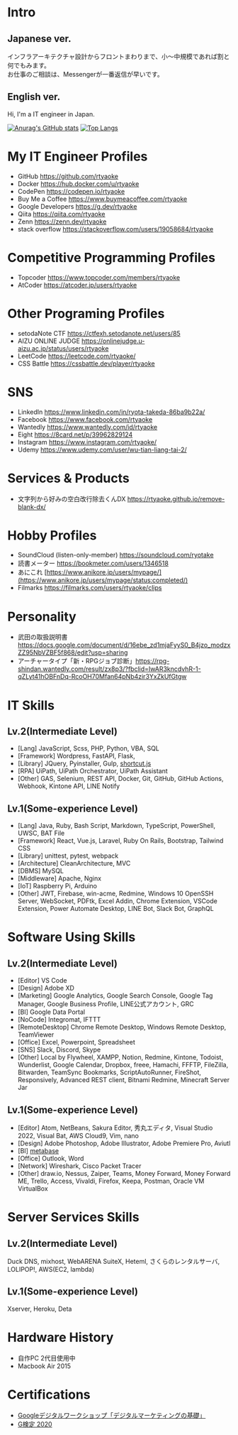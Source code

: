 # Intro
## Japanese ver.
インフラアーキテクチャ設計からフロントまわりまで、小～中規模であれば割と何でもみます。  
お仕事のご相談は、Messengerが一番返信が早いです。
## English ver.
Hi, I'm a IT engineer in Japan.

[![Anurag's GitHub stats](https://github-readme-stats.vercel.app/api?username=rtyaoke&count_private=true)](https://github.com/anuraghazra/github-readme-stats)
[![Top Langs](https://github-readme-stats.vercel.app/api/top-langs/?username=rtyaoke)](https://github.com/anuraghazra/github-readme-stats)

# My IT Engineer Profiles
- GitHub https://github.com/rtyaoke
- Docker https://hub.docker.com/u/rtyaoke
- CodePen https://codepen.io/rtyaoke
- Buy Me a Coffee https://www.buymeacoffee.com/rtyaoke  
- Google Developers https://g.dev/rtyaoke  
- Qiita https://qiita.com/rtyaoke
- Zenn https://zenn.dev/rtyaoke
- stack overflow https://stackoverflow.com/users/19058684/rtyaoke

# Competitive Programming Profiles
- Topcoder https://www.topcoder.com/members/rtyaoke
- AtCoder https://atcoder.jp/users/rtyaoke

# Other Programing Profiles
- setodaNote CTF https://ctfexh.setodanote.net/users/85
- AIZU ONLINE JUDGE https://onlinejudge.u-aizu.ac.jp/status/users/rtyaoke
- LeetCode https://leetcode.com/rtyaoke/
- CSS Battle https://cssbattle.dev/player/rtyaoke

# SNS
- LinkedIn https://www.linkedin.com/in/ryota-takeda-86ba9b22a/
- Facebook https://www.facebook.com/rtyaoke
- Wantedly https://www.wantedly.com/id/rtyaoke
- Eight https://8card.net/p/39962829124
- Instagram https://www.instagram.com/rtyaoke/
- Udemy https://www.udemy.com/user/wu-tian-liang-tai-2/

# Services & Products
- 文字列から好みの空白改行除去くんDX https://rtyaoke.github.io/remove-blank-dx/

# Hobby Profiles
- SoundCloud (listen-only-member) https://soundcloud.com/ryotake
- 読書メーター https://bookmeter.com/users/1346518
- あにこれ [https://www.anikore.jp/users/mypage/](https://www.anikore.jp/users/mypage/status:completed/)
- Filmarks https://filmarks.com/users/rtyaoke/clips

# Personality
- 武田の取扱説明書 https://docs.google.com/document/d/16ebe_zd1mjaFyyS0_B4jzo_modzxZZ95NbVZBF5f868/edit?usp=sharing
- アーチャータイプ「新・RPGジョブ診断」https://rpg-shindan.wantedly.com/result/zx8p3/?fbclid=IwAR3kncdvhR-1-qZLyt41hOBFnDq-RcoOH70Mfan64pNb4zir3YxZkUfGtgw

# IT Skills
## Lv.2(Intermediate Level)
- \[Lang\] JavaScript, Scss, PHP, Python, VBA, SQL
- \[Framework\] Wordpress, FastAPI, Flask, 
- \[Library\] JQuery, Pyinstaller, Gulp, [shortcut.js](https://github.com/rtyaoke/add_shortcut_of_changing_voicy_speed)
- \[RPA\] UiPath, UiPath Orchestrator, UiPath Assistant
- \[Other\] GAS, Selenium, REST API, Docker, Git, GitHub, GitHub Actions, Webhook, Kintone API, LINE Notify
## Lv.1(Some-experience Level)
- \[Lang\] Java, Ruby, Bash Script, Markdown, TypeScript, PowerShell, UWSC, BAT File
- \[Framework\] React, Vue.js, Laravel, Ruby On Rails, Bootstrap, Tailwind CSS
- \[Library\] unittest, pytest, webpack
- \[Architecture\] CleanArchitecture, MVC
- \[DBMS\] MySQL
- \[Middleware\] Apache, Nginx
- \[IoT\] Raspberry Pi, Arduino
- \[Other\] JWT, Firebase, win-acme, Redmine, Windows 10 OpenSSH Server, WebSocket, PDFtk, Excel Addin, Chrome Extension, VSCode Extension, Power Automate Desktop, LINE Bot, Slack Bot, GraphQL

# Software Using Skills
## Lv.2(Intermediate Level)
- \[Editor\] VS Code
- \[Design\] Adobe XD
- \[Marketing\] Google Analytics, Google Search Console, Google Tag Manager, Google Business Profile, LINE公式アカウント, GRC
- \[BI\] Google Data Portal
- \[NoCode\] Integromat, IFTTT
- \[RemoteDesktop\] Chrome Remote Desktop, Windows Remote Desktop, TeamViewer
- \[Office\] Excel, Powerpoint, Spreadsheet
- \[SNS\] Slack, Discord, Skype
- \[Other\] Local by Flywheel, XAMPP, Notion, Redmine, Kintone, Todoist, Wunderlist, Google Calendar, Dropbox, freee, Hamachi, FFFTP, FileZilla, Bitwarden, TeamSync Bookmarks, ScriptAutoRunner, FireShot, Responsively, Advanced REST client, Bitnami Redmine, Minecraft Server Jar
## Lv.1(Some-experience Level)
- \[Editor\] Atom, NetBeans, Sakura Editor, 秀丸エディタ, Visual Studio 2022, Visual Bat, AWS Cloud9, Vim, nano
- \[Design\] Adobe Photoshop, Adobe Illustrator, Adobe Premiere Pro, Aviutl
- \[BI\] [metabase](https://github.com/metabase/metabase)
- \[Office\] Outlook, Word
- \[Network\] Wireshark, Cisco Packet Tracer
- \[Other\] draw.io, Nessus, Zaiper, Teams, Money Forward, Money Forward ME, Trello, Access, Vivaldi, Firefox, Keepa, Postman, Oracle VM VirtualBox

# Server Services Skills
## Lv.2(Intermediate Level)
Duck DNS, mixhost, WebARENA SuiteX, Heteml, さくらのレンタルサーバ, LOLIPOP!, AWS(EC2, lambda)
## Lv.1(Some-experience Level)
Xserver, Heroku, Deta

# Hardware History
- 自作PC 2代目使用中
- Macbook Air 2015

# Certifications
- [Googleデジタルワークショップ「デジタルマーケティングの基礎」](./pdf/Googleデジタルワークショップ「デジタルマーケティングの基礎」_認定証.pdf)
- [G検定 2020](https://nlp.netlearning.co.jp/ns/portal/openbadge/#/public/assertions/user/TXUxNmhzNUhjdzY1WFlSRVdLTGRUQT09)
